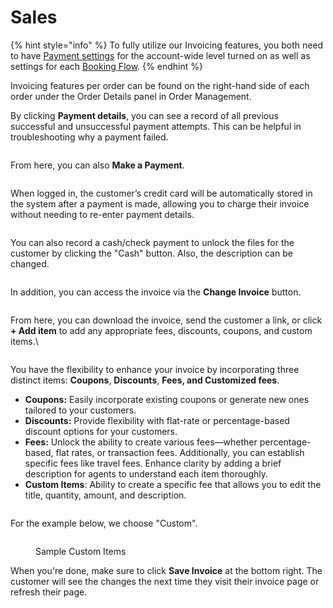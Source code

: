 # Sales

{% hint style="info" %}
To fully utilize our Invoicing features, you both need to have [Payment settings](https://docs.getautonomo.com/payments) for the account-wide level turned on as well as settings for each [Booking Flow](https://docs.getautonomo.com/services-and-packages/booking-flows#payment-settings).
{% endhint %}

Invoicing features per order can be found on the right-hand side of each order under the Order Details panel in Order Management.

By clicking **Payment details**, you can see a record of all previous successful and unsuccessful payment attempts. This can be helpful in troubleshooting why a payment failed.

<figure><img src="../.gitbook/assets/1 (1).png" alt=""><figcaption></figcaption></figure>

From here, you can also **Make a Payment**.&#x20;

<figure><img src="../.gitbook/assets/2 Make a payment.png" alt=""><figcaption></figcaption></figure>

When logged in, the customer’s credit card will be automatically stored in the system after a payment is made, allowing you to charge their invoice without needing to re-enter payment details.

<figure><img src="../.gitbook/assets/3 Credit Card Payment.png" alt=""><figcaption></figcaption></figure>

You can also record a cash/check payment to unlock the files for the customer by clicking the "Cash" button. Also, the description can be changed.

<figure><img src="../.gitbook/assets/4 Cash Payment.png" alt=""><figcaption></figcaption></figure>

In addition, you can access the invoice via the **Change Invoice** button.

<figure><img src="../.gitbook/assets/5 Change Invoice.png" alt=""><figcaption></figcaption></figure>

From here, you can download the invoice, send the customer a link, or click **+ Add item** to add any appropriate fees, discounts, coupons, and custom items.\


<figure><img src="../.gitbook/assets/6 Add item and Download invoice.png" alt=""><figcaption></figcaption></figure>

You have the flexibility to enhance your invoice by incorporating three distinct items: **Coupons**, **Discounts**, **Fees, and Customized fees**.

* **Coupons:** Easily incorporate existing coupons or generate new ones tailored to your customers.
* **Discounts:** Provide flexibility with flat-rate or percentage-based discount options for your customers.
* **Fees:** Unlock the ability to create various fees—whether percentage-based, flat rates, or transaction fees. Additionally, you can establish specific fees like travel fees. Enhance clarity by adding a brief description for agents to understand each item thoroughly.
* **Custom Items**: Ability to create a specific fee that allows you to edit the title, quantity, amount, and description.&#x20;

<figure><img src="../.gitbook/assets/7 Add items menu.png" alt=""><figcaption></figcaption></figure>

For the example below, we choose "Custom".

<figure><img src="../.gitbook/assets/8.png" alt=""><figcaption><p>Sample Custom Items</p></figcaption></figure>

When you're done, make sure to click **Save Invoice** at the bottom right. The customer will see the changes the next time they visit their invoice page or refresh their page.

<figure><img src="../.gitbook/assets/10.png" alt=""><figcaption></figcaption></figure>
